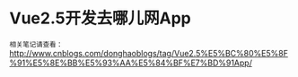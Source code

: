 # Vue2.5开发去哪儿网App
`相关笔记请查看：`
http://www.cnblogs.com/donghaoblogs/tag/Vue2.5%E5%BC%80%E5%8F%91%E5%8E%BB%E5%93%AA%E5%84%BF%E7%BD%91App/
